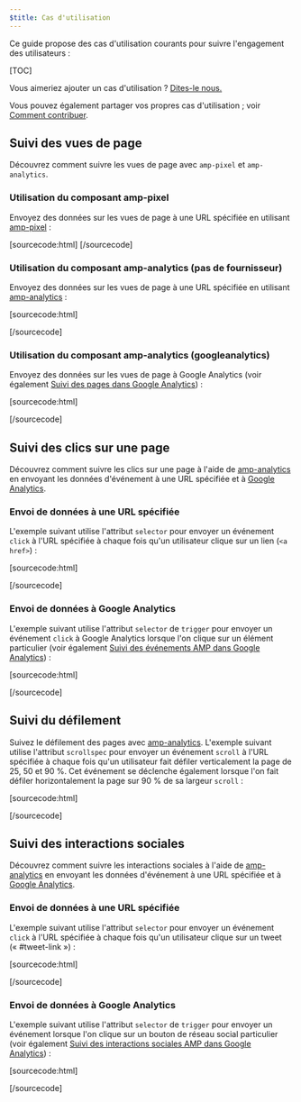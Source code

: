 ```yaml
---
$title: Cas d'utilisation
---
```


Ce guide propose des cas d'utilisation courants pour suivre l'engagement des utilisateurs :

[TOC]

Vous aimeriez ajouter un cas d'utilisation ? 
[Dites-le nous.](https://github.com/ampproject/docs/issues/new)

Vous pouvez également partager vos propres cas d'utilisation ;
voir [Comment contribuer](https://www.ampproject.org/docs/support/contribute.html).

## Suivi des vues de page

Découvrez comment suivre les vues de page avec `amp-pixel` et `amp-analytics`. 

### Utilisation du composant amp-pixel

Envoyez des données sur les vues de page à une URL spécifiée
en utilisant [amp-pixel](/docs/reference/amp-pixel.html) :

[sourcecode:html]
<amp-pixel src="https://foo.com/pixel?"></amp-pixel>
[/sourcecode]

### Utilisation du composant amp-analytics (pas de fournisseur)

Envoyez des données sur les vues de page à une URL spécifiée
en utilisant [amp-analytics](/docs/reference/extended/amp-analytics.html) :

[sourcecode:html]
<amp-analytics>
<script type="application/json">
{
  "requests": {
    "pageview": "https://example.com/analytics?url=${canonicalUrl}&title=${title}&acct=${account}"
  },
  "vars": {
    "account": "ABC123"
  },
  "triggers": {
    "trackPageview": {
      "on": "visible",
      "request": "pageview"
    }
  }
}
</script>
</amp-analytics>
[/sourcecode]

### Utilisation du composant amp-analytics (googleanalytics)

Envoyez des données sur les vues de page à Google Analytics
(voir également [Suivi des pages dans Google Analytics](https://developers.google.com/analytics/devguides/collection/amp-analytics/#page_tracking)) : 

[sourcecode:html]
<amp-analytics type="googleanalytics" id="analytics1">
<script type="application/json">
{
  "vars": {
    "account": "UA-XXXXX-Y"  // Replace with your property ID.
  },
  "triggers": {
    "trackPageview": {  // Trigger names can be any string. trackPageview is not a required name.
      "on": "visible",
      "request": "pageview"
    }
  }
}
</script>
</amp-analytics>
[/sourcecode]

## Suivi des clics sur une page

Découvrez comment suivre les clics sur une page à l'aide de 
[amp-analytics](/docs/reference/extended/amp-analytics.html)
en envoyant les données d'événement à une URL spécifiée et à
[Google Analytics](https://developers.google.com/analytics/devguides/collection/amp-analytics/).

### Envoi de données à une URL spécifiée

L'exemple suivant utilise l'attribut `selector` pour envoyer un événement `click`
à l'URL spécifiée à chaque fois qu'un utilisateur clique sur un lien (`<a href>`) :

[sourcecode:html]
<amp-analytics>
<script type="application/json">
{
  "requests": {
    "event": "https://example.com/analytics?eid=${eventId}&elab=${eventLabel}&acct=${account}"
  },
  "vars": {
    "account": "ABC123"
  },
  "triggers": {
    "trackAnchorClicks": {
      "on": "click",
      "selector": "a",
      "request": "event",
      "vars": {
        "eventId": "42",
        "eventLabel": "clicked on a link"
      }
    }
  }
}
</script>
</amp-analytics>
[/sourcecode]

### Envoi de données à Google Analytics

L'exemple suivant utilise l'attribut `selector` de `trigger`
pour envoyer un événement `click` à Google Analytics lorsque l'on clique sur un élément particulier
(voir également
[Suivi des événements AMP dans Google Analytics](https://developers.google.com/analytics/devguides/collection/amp-analytics/#event_tracking)) :

[sourcecode:html]
<amp-analytics type="googleanalytics" id="analytics3">
<script type="application/json">
{
  "vars": {
    "account": "UA-XXXXX-Y"  // Replace with your property ID.
  },
  "triggers": {
    "trackClickOnHeader" : {
      "on": "click",
      "selector": "#header",
      "request": "event",
      "vars": {
        "eventCategory": "ui-components",
        "eventAction": "header-click"
      }
    }
  }
}
</script>
</amp-analytics>
[/sourcecode]

## Suivi du défilement

Suivez le défilement des pages avec [amp-analytics](/docs/reference/extended/amp-analytics.html).
L'exemple suivant utilise l'attribut `scrollspec` pour envoyer un événement `scroll`
à l'URL spécifiée à chaque fois qu'un utilisateur fait défiler verticalement la page de 25, 50 et 90 %.
Cet événement se déclenche également lorsque l'on fait défiler
horizontalement la page sur 90 % de sa largeur `scroll` :

[sourcecode:html]
<amp-analytics>
<script type="application/json">
{
  "requests": {
    "event": "https://example.com/analytics?eid=${eventId}&elab=${eventLabel}&acct=${account}"
  },
  "vars": {
    "account": "ABC123"
  },
  "triggers": {
    "scrollPings": {
      "on": "scroll",
      "scrollSpec": {
        "verticalBoundaries": [25, 50, 90],
        "horizontalBoundaries": [90]
      }
    }
  }
}
</script>
</amp-analytics>
[/sourcecode]

## Suivi des interactions sociales

Découvrez comment suivre les interactions sociales à l'aide de 
[amp-analytics](/docs/reference/extended/amp-analytics.html)
en envoyant les données d'événement à une URL spécifiée et à
[Google Analytics](https://developers.google.com/analytics/devguides/collection/amp-analytics/).

### Envoi de données à une URL spécifiée

L'exemple suivant utilise l'attribut `selector` pour envoyer un événement `click`
à l'URL spécifiée à chaque fois qu'un utilisateur clique sur un tweet (« #tweet-link ») :

[sourcecode:html]
<amp-analytics>
<script type="application/json">
{
  "requests": {
    "event": "https://example.com/analytics?eid=${eventId}&elab=${eventLabel}&acct=${account}"
  },
  "vars": {
    "account": "ABC123"
  },
  "triggers": {
    "trackClickOnTwitterLink": {
      "on": "click",
      "selector": "#tweet-link",
      "request": "event",
      "vars": {
        "eventId": "43",
        "eventLabel": "clicked on a tweet link"
      }
    }
  }
}
</script>
</amp-analytics>
[/sourcecode]

### Envoi de données à Google Analytics

L'exemple suivant utilise l'attribut `selector` de `trigger`
pour envoyer un événement lorsque l'on clique sur un bouton de réseau social particulier
(voir également
[Suivi des interactions sociales AMP dans Google Analytics](https://developers.google.com/analytics/devguides/collection/amp-analytics/#social_interactions)) :

[sourcecode:html]
<amp-analytics type="googleanalytics" id="analytics4">
<script type="application/json">
{
  "vars": {
    "account": "UA-XXXXX-Y" // Replace with your property ID.
  },
  "triggers": {
    "trackClickOnTwitterLink" : {
      "on": "click",
      "selector": "#tweet-link",
      "request": "social",
      "vars": {
          "socialNetwork": "twitter",
          "socialAction": "tweet",
          "socialTarget": "https://www.examplepetstore.com"
      }
    }
  }
}
</script>
</amp-analytics>
[/sourcecode]

